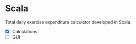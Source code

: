 # Scala
Total daily exercise expenditure calculator developed in Scala.

- [X] Calculations
- [ ] GUI
